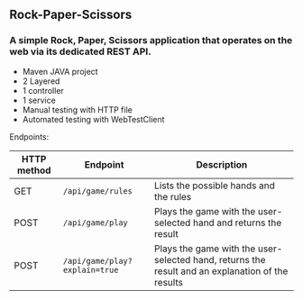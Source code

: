 ## Rock-Paper-Scissors

### A simple Rock, Paper, Scissors application that operates on the web via its dedicated REST API.

* Maven JAVA project
* 2 Layered
* 1 controller
* 1 service
* Manual testing with HTTP file
* Automated testing with WebTestClient

Endpoints:

| HTTP method | Endpoint                      | Description                                                                                     |
|-------------|-------------------------------|-------------------------------------------------------------------------------------------------|
| GET         | `/api/game/rules`             | Lists the possible hands and the rules                                                          |
| POST        | `/api/game/play`              | Plays the game with the user-selected hand and returns the result                               |
| POST        | `/api/game/play?explain=true` | Plays the game with the user-selected hand, returns the result and an explanation of the results |
